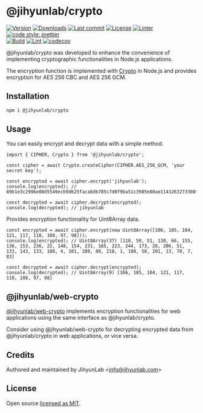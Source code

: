 # @jihyunlab/crypto

[![Version](https://img.shields.io/npm/v/@jihyunlab/crypto.svg?style=flat-square)](https://www.npmjs.com/package/@jihyunlab/crypto?activeTab=versions) [![Downloads](https://img.shields.io/npm/dt/@jihyunlab/crypto.svg?style=flat-square)](https://www.npmjs.com/package/@jihyunlab/crypto) [![Last commit](https://img.shields.io/github/last-commit/jihyunlab/crypto.svg?style=flat-square)](https://github.com/jihyunlab/crypto/graphs/commit-activity) [![License](https://img.shields.io/github/license/jihyunlab/crypto.svg?style=flat-square)](https://github.com/jihyunlab/crypto/blob/master/LICENSE) [![Linter](https://img.shields.io/badge/linter-eslint-blue?style=flat-square)](https://eslint.org) [![code style: prettier](https://img.shields.io/badge/code_style-prettier-ff69b4.svg?style=flat-square)](https://github.com/prettier/prettier)\
[![Build](https://github.com/jihyunlab/crypto/actions/workflows/build.yml/badge.svg)](https://github.com/jihyunlab/crypto/actions/workflows/build.yml) [![Lint](https://github.com/jihyunlab/crypto/actions/workflows/lint.yml/badge.svg)](https://github.com/jihyunlab/crypto/actions/workflows/lint.yml) [![codecov](https://codecov.io/gh/jihyunlab/crypto/graph/badge.svg?token=UW73ZNZY03)](https://codecov.io/gh/jihyunlab/crypto)

@jihyunlab/crypto was developed to enhance the convenience of implementing cryptographic functionalities in Node.js applications.

The encryption function is implemented with [Crypto](https://nodejs.org/api/crypto.html) in Node.js and provides encryption for AES 256 CBC and AES 256 GCM.

## Installation

```bash
npm i @jihyunlab/crypto
```

## Usage

You can easily encrypt and decrypt data with a simple method.

```
import { CIPHER, Crypto } from '@jihyunlab/crypto';

const cipher = await Crypto.createCipher(CIPHER.AES_256_GCM, 'your secret key');

const encrypted = await cipher.encrypt('jihyunlab');
console.log(encrypted); // 89b1e3c2996e08d5549ecb9d625faca6db785c7d0f9ba51c3985e80ae1143263273308f5eb

const decrypted = await cipher.decrypt(encrypted);
console.log(decrypted); // jihyunlab
```

Provides encryption functionality for Uint8Array data.

```
const encrypted = await cipher.encrypt(new Uint8Array([106, 105, 104, 121, 117, 110, 108, 97, 98]));
console.log(encrypted); // Uint8Array(37) [110, 50, 51, 130, 66, 155, 136, 153, 236, 22, 148, 154, 231, 165, 223, 244, 173, 26, 206, 51, 133, 143, 133, 188, 4, 101, 208, 80, 218, 1, 108, 58, 201, 13, 70, 7, 83]

const decrypted = await cipher.decrypt(encrypted);
console.log(decrypted); // Uint8Array(9) [106, 105, 104, 121, 117, 110, 108, 97, 98]
```

## @jihyunlab/web-crypto

[@jihyunlab/web-crypto](https://www.npmjs.com/package/@jihyunlab/web-crypto) implements encryption functionalities for web applications using the same interface as @jihyunlab/crypto.

Consider using @jihyunlab/web-crypto for decrypting encrypted data from @jihyunlab/crypto in web applications, or vice versa.

## Credits

Authored and maintained by JihyunLab <<info@jihyunlab.com>>

## License

Open source [licensed as MIT](https://github.com/jihyunlab/crypto/blob/master/LICENSE).
